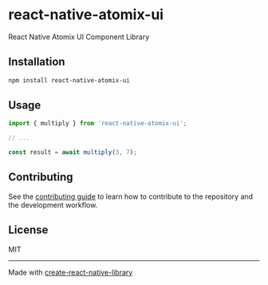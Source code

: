 # react-native-atomix-ui

React Native Atomix UI Component Library

## Installation

```sh
npm install react-native-atomix-ui
```

## Usage


```js
import { multiply } from 'react-native-atomix-ui';

// ...

const result = await multiply(3, 7);
```


## Contributing

See the [contributing guide](CONTRIBUTING.md) to learn how to contribute to the repository and the development workflow.

## License

MIT

---

Made with [create-react-native-library](https://github.com/callstack/react-native-builder-bob)
